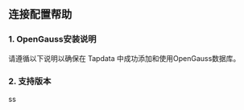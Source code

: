 ## **连接配置帮助**
### **1. OpenGauss安装说明**
请遵循以下说明以确保在 Tapdata 中成功添加和使用OpenGauss数据库。
### **2. 支持版本**
ss
